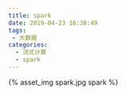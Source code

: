 ```yaml
---
title: spark
date: 2019-04-23 16:38:49
tags:
 - 大数据
categories: 
  - 流式计算
  - spark   
---
```


{% asset_img  spark.jpg  spark %}


